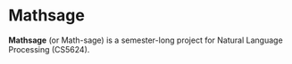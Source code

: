 # Mathsage

__Mathsage__ (or Math-sage) is a semester-long project for Natural Language Processing (CS5624).
